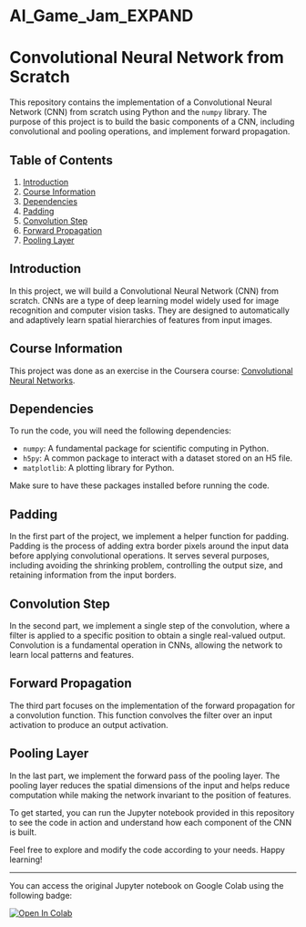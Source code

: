 # AI_Game_Jam_EXPAND
# Convolutional Neural Network from Scratch

This repository contains the implementation of a Convolutional Neural Network (CNN) from scratch using Python and the `numpy` library. The purpose of this project is to build the basic components of a CNN, including convolutional and pooling operations, and implement forward propagation.

## Table of Contents

1. [Introduction](#introduction)
2. [Course Information](#course-information)
3. [Dependencies](#dependencies)
4. [Padding](#padding)
5. [Convolution Step](#convolution-step)
6. [Forward Propagation](#forward-propagation)
7. [Pooling Layer](#pooling-layer)

## Introduction

In this project, we will build a Convolutional Neural Network (CNN) from scratch. CNNs are a type of deep learning model widely used for image recognition and computer vision tasks. They are designed to automatically and adaptively learn spatial hierarchies of features from input images.

## Course Information

This project was done as an exercise in the Coursera course: [Convolutional Neural Networks](https://www.coursera.org/learn/convolutional-neural-networks).

## Dependencies

To run the code, you will need the following dependencies:

- `numpy`: A fundamental package for scientific computing in Python.
- `h5py`: A common package to interact with a dataset stored on an H5 file.
- `matplotlib`: A plotting library for Python.

Make sure to have these packages installed before running the code.

## Padding

In the first part of the project, we implement a helper function for padding. Padding is the process of adding extra border pixels around the input data before applying convolutional operations. It serves several purposes, including avoiding the shrinking problem, controlling the output size, and retaining information from the input borders.

## Convolution Step

In the second part, we implement a single step of the convolution, where a filter is applied to a specific position to obtain a single real-valued output. Convolution is a fundamental operation in CNNs, allowing the network to learn local patterns and features.

## Forward Propagation

The third part focuses on the implementation of the forward propagation for a convolution function. This function convolves the filter over an input activation to produce an output activation.

## Pooling Layer

In the last part, we implement the forward pass of the pooling layer. The pooling layer reduces the spatial dimensions of the input and helps reduce computation while making the network invariant to the position of features.

To get started, you can run the Jupyter notebook provided in this repository to see the code in action and understand how each component of the CNN is built.

Feel free to explore and modify the code according to your needs. Happy learning!

---

You can access the original Jupyter notebook on Google Colab using the following badge:

[![Open In Colab](https://colab.research.google.com/assets/colab-badge.svg)](https://colab.research.google.com/github/Mohammed-khair/AI_Game_Jam_EXPAND/blob/master/Convolutional_neural_network_from_scratch.ipynb)

